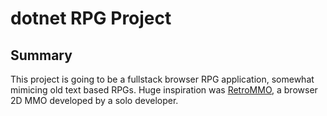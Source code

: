 # dotnet RPG Project

## Summary
This project is going to be a fullstack browser RPG application, somewhat mimicing old text based RPGs. Huge inspiration was [RetroMMO](https://retro-mmo.com/play), a browser 2D MMO developed by a solo developer.
